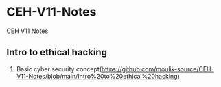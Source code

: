 # CEH-V11-Notes
CEH V11 Notes

## Intro to ethical hacking 

1) Basic cyber security concept(https://github.com/moulik-source/CEH-V11-Notes/blob/main/Intro%20to%20ethical%20hacking)
